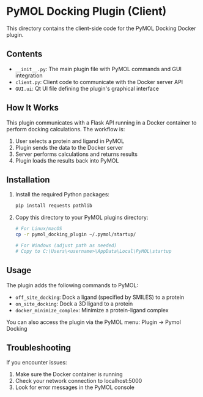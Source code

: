 # PyMOL Docking Plugin (Client)

This directory contains the client-side code for the PyMOL Docking Docker plugin.

## Contents

- `__init__.py`: The main plugin file with PyMOL commands and GUI integration
- `client.py`: Client code to communicate with the Docker server API
- `GUI.ui`: Qt UI file defining the plugin's graphical interface

## How It Works

This plugin communicates with a Flask API running in a Docker container to perform docking calculations. The workflow is:

1. User selects a protein and ligand in PyMOL
2. Plugin sends the data to the Docker server
3. Server performs calculations and returns results
4. Plugin loads the results back into PyMOL

## Installation

1. Install the required Python packages:
   ```bash
   pip install requests pathlib
   ```

2. Copy this directory to your PyMOL plugins directory:
   ```bash
   # For Linux/macOS
   cp -r pymol_docking_plugin ~/.pymol/startup/
   
   # For Windows (adjust path as needed)
   # Copy to C:\Users\<username>\AppData\Local\PyMOL\startup
   ```

## Usage

The plugin adds the following commands to PyMOL:

- `off_site_docking`: Dock a ligand (specified by SMILES) to a protein
- `on_site_docking`: Dock a 3D ligand to a protein
- `docker_minimize_complex`: Minimize a protein-ligand complex

You can also access the plugin via the PyMOL menu: Plugin → Pymol Docking

## Troubleshooting

If you encounter issues:

1. Make sure the Docker container is running
2. Check your network connection to localhost:5000
3. Look for error messages in the PyMOL console 